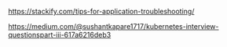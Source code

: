 https://stackify.com/tips-for-application-troubleshooting/

https://medium.com/@sushantkapare1717/kubernetes-interview-questionspart-iii-617a6216deb3
